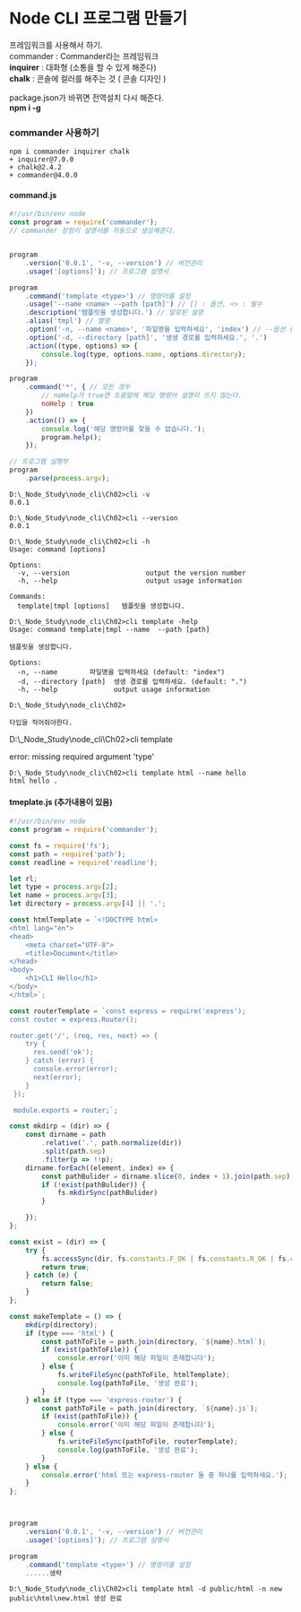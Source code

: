 # Node CLI 프로그램 만들기

프레임워크를 사용해서 하기.<br>
commander : Commander라는 프레임워크<br>
<strong>inquirer</strong> : 대화형 (소통을 할 수 있게 해준다)<br>
<strong>chalk</strong> : 콘솔에 컬러를 해주는 것 ( 콘솔 디자인 )<br>

package.json가 바뀌면 전역설치 다시 해준다.<br>
<strong>npm i -g</strong>

### commander 사용하기

<pre><code>npm i commander inquirer chalk
+ inquirer@7.0.0
+ chalk@2.4.2
+ commander@4.0.0
</code></pre>

#### command.js

```javascript
#!/usr/bin/env node
const program = require('commander');
// commander 장점이 설명서를 자동으로 생성해준다.


program
    .version('0.0.1', '-v, --version') // 버전관리
    .usage('[options]'); // 프로그램 설명서

program
    .command('template <type>') // 명령어를 설정
    .usage('--name <name> --path [path]') // [] : 옵션, <> : 필수
    .description('템플릿을 생성합니다.') // 말로된 설명
    .alias('tmpl') // 별명
    .option('-n, --name <name>', '파일명을 입력하세요', 'index') // --옵션 (<필수>) - 단축옵션 : ([선택])
    .option('-d, --directory [path]', '생생 경로를 입력하세요.', '.')
    .action((type, options) => {
        console.log(type, options.name, options.directory);
    });

program
    .command('*', { // 모든 경우
        // noHelp가 true면 도움말에 해당 명령어 설명이 뜨지 않는다.
        noHelp : true
    }) 
    .action(() => {
        console.log('해당 명령어를 찾을 수 없습니다.');
        program.help();
    }); 

// 프로그램 실행부
program
    .parse(process.argv);
```


<pre><code>D:\_Node_Study\node_cli\Ch02>cli -v
0.0.1
</code></pre>

<pre><code>D:\_Node_Study\node_cli\Ch02>cli --version
0.0.1
</code></pre>

<pre><code>D:\_Node_Study\node_cli\Ch02>cli -h
Usage: command [options]

Options:
  -v, --version                   output the version number
  -h, --help                      output usage information

Commands:
  template|tmpl [options] <type>  템플릿을 생성합니다.
</code></pre>

<pre><code>D:\_Node_Study\node_cli\Ch02>cli template -help
Usage: command template|tmpl --name <name> --path [path]

템플릿을 생성합니다.

Options:
  -n, --name <name>       파일명을 입력하세요 (default: "index")        
  -d, --directory [path]  생생 경로를 입력하세요. (default: ".")      
  -h, --help              output usage information

D:\_Node_Study\node_cli\Ch02>

타입을 적어줘야한다.
</code></pre>D:\_Node_Study\node_cli\Ch02>cli template
error: missing required argument 'type'

<pre><code>D:\_Node_Study\node_cli\Ch02>cli template html --name hello
html hello .
</code></pre>

#### tmeplate.js (추가내용이 있음)
```javascript
#!/usr/bin/env node
const program = require('commander');

const fs = require('fs');
const path = require('path');
const readline = require('readline');

let rl;
let type = process.argv[2];
let name = process.argv[3];
let directory = process.argv[4] || '.';

const htmlTemplate = `<!DOCTYPE html>
<html lang="en">
<head>
    <meta charset="UTF-8">
    <title>Document</title>
</head>
<body>
    <h1>CLI Hello</h1>
</body>
</html>`;

const routerTemplate = `const express = require('express');
const router = express.Router();

router.get('/', (req, res, next) => {
    try {
      res.send('ok');
    } catch (error) {
      console.error(error);
      next(error);
    }
 });

 module.exports = router;`;

const mkdirp = (dir) => {
    const dirname = path
        .relative('.', path.normalize(dir))
        .split(path.sep)
        .filter(p => !!p);
    dirname.forEach((element, index) => {
        const pathBulider = dirname.slice(0, index + 1).join(path.sep);
        if (!exist(pathBulider)) {
            fs.mkdirSync(pathBulider)
        }

    });
};

const exist = (dir) => {
    try {
        fs.accessSync(dir, fs.constants.F_OK | fs.constants.R_OK | fs.constants.W_OK);
        return true;
    } catch (e) {
        return false;
    }
};

const makeTemplate = () => {
    mkdirp(directory);
    if (type === 'html') {
        const pathToFile = path.join(directory, `${name}.html`);
        if (exist(pathToFile)) {
            console.error('이미 해당 파일이 존재합니다');
        } else {
            fs.writeFileSync(pathToFile, htmlTemplate);
            console.log(pathToFile, '생성 완료');
        }
    } else if (type === 'express-router') {
        const pathToFile = path.join(directory, `${name}.js`);
        if (exist(pathToFile)) {
            console.error('이미 해당 파일이 존재합니다');
        } else {
            fs.writeFileSync(pathToFile, routerTemplate);
            console.log(pathToFile, '생성 완료');
        }
    } else {
        console.error('html 또는 express-router 둘 중 하나를 입력하세요.');
    }
};



program
    .version('0.0.1', '-v, --version') // 버전관리
    .usage('[options]'); // 프로그램 설명서

program
    .command('template <type>') // 명령어를 설정
    ......생략

```

<pre><code>D:\_Node_Study\node_cli\Ch02>cli template html -d public/html -n new
public\html\new.html 생성 완료
</code></pre>

<pre><code>
</code></pre>

<pre><code>
</code></pre>

<pre><code>
</code></pre>

<pre><code>
</code></pre>
